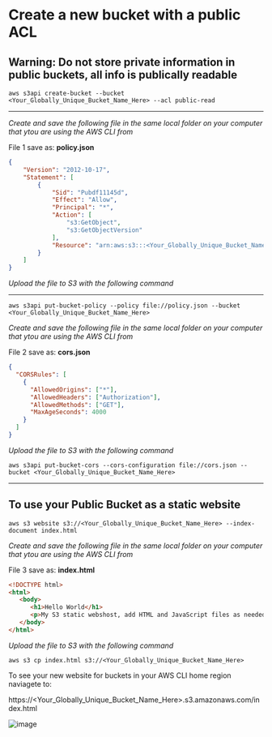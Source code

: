 # Create a new bucket with a public ACL
## Warning: Do not store private information in public buckets, all info is publically readable

```
aws s3api create-bucket --bucket <Your_Globally_Unique_Bucket_Name_Here> --acl public-read
```
---

_Create and save the following file in the same local folder on your computer that ytou are using the AWS CLI from_

File 1 save as: **policy.json**

```json
{
    "Version": "2012-10-17",
    "Statement": [
        {
            "Sid": "Pubdf11145d",
            "Effect": "Allow",
            "Principal": "*",
            "Action": [
                "s3:GetObject",
                "s3:GetObjectVersion"
            ],
            "Resource": "arn:aws:s3:::<Your_Globally_Unique_Bucket_Name_Here>/*"
        }
    ]
}
```

_Upload the file to S3 with the following command_

---

```
aws s3api put-bucket-policy --policy file://policy.json --bucket <Your_Globally_Unique_Bucket_Name_Here>
```

_Create and save the following file in the same local folder on your computer that ytou are using the AWS CLI from_

File 2 save as: **cors.json**

```json
{
  "CORSRules": [
    {
      "AllowedOrigins": ["*"],
      "AllowedHeaders": ["Authorization"],
      "AllowedMethods": ["GET"],
      "MaxAgeSeconds": 4000
    }
  ]
}
```

_Upload the file to S3 with the following command_

```
aws s3api put-bucket-cors --cors-configuration file://cors.json --bucket <Your_Globally_Unique_Bucket_Name_Here> 
```
---

## To use your Public Bucket as a static website


```
aws s3 website s3://<Your_Globally_Unique_Bucket_Name_Here> --index-document index.html
```

_Create and save the following file in the same local folder on your computer that ytou are using the AWS CLI from_

File 3 save as: **index.html**

```html
<!DOCTYPE html>
<html>
   <body>
      <h1>Hello World</h1>
      <p>My S3 static webshost, add HTML and JavaScript files as needed</p>
   </body>
</html>
```

_Upload the file to S3 with the following command_

```
aws s3 cp index.html s3://<Your_Globally_Unique_Bucket_Name_Here>
```

To see your new website for buckets in your AWS CLI home region naviagete to:

https://<Your_Globally_Unique_Bucket_Name_Here>.s3.amazonaws.com/index.html

![image](https://user-images.githubusercontent.com/16296900/158076045-011eb88a-a308-4b58-a69b-8c1f80bb7e57.png)


